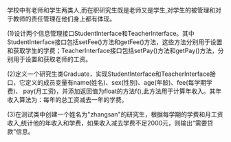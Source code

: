 学校中有老师和学生两类人,而在职研究生既是老师又是学生,对学生的被管理和对于教师的责任管理在他们身上都有体现。

 (1)设计两个信息管理接口StudentInterface和TeacherInterface。其中StudentInterface接口包括setFee()方法和getFee()方法，这些方法分别用于设置和获取学生的学费；TeacherInterface接口包括setPay()方法和getPay()方法，分别用于设置和获取老师的工资。 

(2)定义一个研究生类Graduate，实现StudentInterface和TeacherInterface接口，它定义的成员变量有name(姓名)、sex(性别)、age(年龄)、fee(每学期学费)、 pay(月工资)，并添加返回值为float的方法f(),此方法用于计算年收入。其年收入算法为：每年的总工资减去一年的学费。

 (3)在测试类中创建一个姓名为"zhangsan"的研究生，根据每学期的学费和月工资收入,统计他的年收入和学费，如果收入减去学费不足2000元，则输出“需要贷款”信息。 